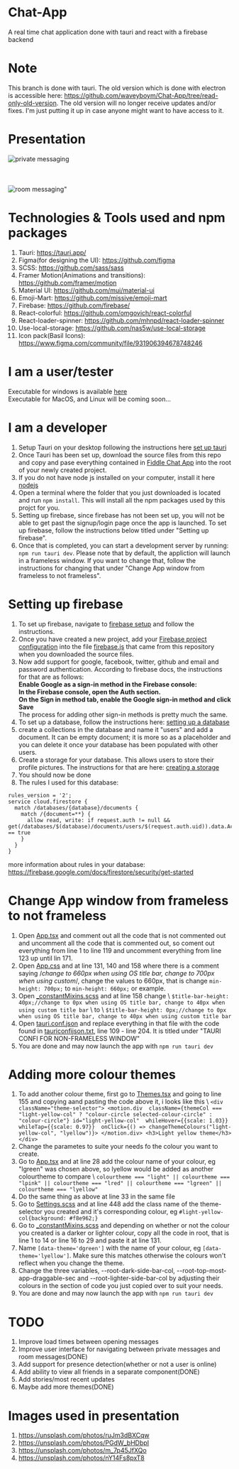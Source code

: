 # Chat-App
A real time chat application done with tauri and react with a firebase backend

# Note
This branch is done with tauri. The old version which is done with electron is accessible here: https://github.com/waveyboym/Chat-App/tree/read-only-old-version.
The old version will no longer receive updates and/or fixes. I'm just putting it up in case anyone might want to have access to it.

# Presentation
![private messaging](img/privchat.png "private messaging")
\
\
\
\
![room messaging"](img/roomchat.png "room messaging")

# Technologies & Tools used and npm packages
1. Tauri: https://tauri.app/
2. Figma(for designing the UI): https://github.com/figma
3. SCSS: https://github.com/sass/sass
4. Framer Motion(Animations and transitions): https://github.com/framer/motion
5. Material UI: https://github.com/mui/material-ui
6. Emoji-Mart: https://github.com/missive/emoji-mart
7. Firebase: https://github.com/firebase/
8. React-colorful: https://github.com/omgovich/react-colorful
9. React-loader-spinner: https://github.com/mhnpd/react-loader-spinner
11. Use-local-storage: https://github.com/nas5w/use-local-storage
12. Icon pack(Basil Icons): https://www.figma.com/community/file/931906394678748246

# I am a user/tester
Executable for windows is available <a href="https://github.com/waveyboym/Chat-App/releases/tag/v0.0.2-alpa">here</a> \
Executable for MacOS, and Linux will be coming soon...

# I am a developer
1. Setup Tauri on your desktop following the instructions here <a href="https://tauri.app/v1/guides/getting-started/prerequisites">set up tauri</a>
2. Once Tauri has been set up, download the source files from this repo and copy and pase everything contained in <a href="https://github.com/waveyboym/Chat-App/tree/main/Fiddle%20Chat%20App">Fiddle Chat App</a> into the root of your newly created project.
3. If you do not have node js installed on your computer, install it here <a href="https://nodejs.org/en/download/">nodejs</a>
4. Open a terminal where the folder that you just downloaded is located and run ```npm install```. This will install all the npm packages used by this projct for you.
5. Setting up firebase, since firebase has not been set up, you will not be able to get past the signup/login page once the app is launched. To set up firebase, follow the instructions below titled under "Setting up firebase".
6. Once that is completed, you can start a development server by running: ```npm run tauri dev```. Please note that by default, the appliction will launch in a frameless window. If you want to change that, follow the instructions for changing that under "Change App window from frameless to not frameless".

# Setting up firebase
1. To set up firebase, navigate to <a href="https://firebase.google.com/docs/web/setup?authuser=0#add-sdk-and-initialize">firebase setup</a> and follow the instructions.
2. Once you have created a new project, add your <a href="https://firebase.google.com/docs/web/learn-more?authuser=0#config-object">Firebase project configuration</a> into the file <a href="https://github.com/waveyboym/Chat-App/blob/main/Fiddle%20Chat%20App%20src%20files(windows-os)/src/firebase.js">firebase.js</a> that came from this repository when you downloaded the source files.
3. Now add support for google, facebook, twitter, github and email and password authentication. According to firebase docs, the instructions for that are as follows:\
       **Enable Google as a sign-in method in the Firebase console:**\
       **In the Firebase console, open the Auth section.**\
       **On the Sign in method tab, enable the Google sign-in method and click Save**\
   The process for adding other sign-in methods is pretty much the same.
4. To set up a database, follow the instructions here: <a href="https://firebase.google.com/docs/database/web/start?hl=en&authuser=0#create_a_database">setting up a database</a>
5. create a collections in the database and name it "users" and add a document. It can be empty document; it is more so as a placeholder and you can delete it once your database has been populated with other users.
6. Create a storage for your database. This allows users to store their profile pictures. The instructions for that are here: <a href="https://firebase.google.com/docs/storage/web/start?hl=en&authuser=0">creating a storage</a>
7. You should now be done
8. The rules I used for this database:
```
rules_version = '2';
service cloud.firestore {
  match /databases/{database}/documents {
    match /{document=**} {
      allow read, write: if request.auth != null && get(/databases/$(database)/documents/users/$(request.auth.uid)).data.AccountActive == true
    }
  }
}
```
more information about rules in your database: https://firebase.google.com/docs/firestore/security/get-started

# Change App window from frameless to not frameless
1. Open <a href="https://github.com/waveyboym/Chat-App/blob/main/Fiddle%20Chat%20App/src/App.tsx">App.tsx</a> and comment out all the code that is not commented out and uncomment all the code that is commented out, so coment out everything from line 1 to line 119 and uncomment everything from line 123 up until lin 171.
2. Open <a href="https://github.com/waveyboym/Chat-App/blob/main/Fiddle%20Chat%20App/src/App.css">App.css</a> and at line 131, 140 and 158 where there is a comment saying /*change to 660px when using OS title bar, change to 700px when using custom*/, change the values to 660px, that is change ```min-height: 700px;``` to ```min-height: 660px;``` or example.
3. Open <a href="https://github.com/waveyboym/Chat-App/blob/main/Fiddle%20Chat%20App/src/styles/_constantMixins.scss">_constantMixins.scss</a> and at line 158 change \ ```$title-bar-height: 40px;//change to 0px when using OS title bar, change to 40px when using custom title bar``` \ to \ ```$title-bar-height: 0px;//change to 0px when using OS title bar, change to 40px when using custom title bar```
4. Open <a href="https://github.com/waveyboym/Chat-App/blob/main/Fiddle%20Chat%20App/src-tauri/tauri.conf.json">tauri.conf.json</a> and replace everything in that file with the code found in <a href="https://github.com/waveyboym/Chat-App/blob/main/Fiddle%20Chat%20App/src-tauri/tauriconfijson.txt">tauriconfijson.txt</a>, line 109 - line 204. It is titled under "TAURI CONFI FOR NON-FRAMELESS WINDOW"
5. You are done and may now launch the app with ```npm run tauri dev```

# Adding more colour themes
1. To add another colour theme, first go to <a href="https://github.com/waveyboym/Chat-App/blob/main/Fiddle%20Chat%20App/src/components/sub_components/Themes.tsx">Themes.tsx</a> and going to line 155 and copying aand pasting the code above it, i looks like this \ ```<div className="theme-selector">
            <motion.div 
              className={themeCol === "light-yellow-col" ? "colour-circle selected-colour-circle" : "colour-circle"}
              id="light-yellow-col" 
              whileHover={{scale: 1.03}} 
              whileTap={{scale: 0.97}} 
              onClick={() => changeThemeColours("light-yellow-col", "lyellow")}>
            </motion.div>
            <h3>Light yellow theme</h3>
          </div>```
2. Change the parametes to suite your needs fo the colour you want to create.
3. Go to <a href="https://github.com/waveyboym/Chat-App/blob/main/Fiddle%20Chat%20App/src/App.tsx">App.tsx</a> and at line 28 add the colour name of your colour, eg "lgreen" was chosen above, so lyellow would be added as another colourtheme to compare \ ```colourtheme === "light" || colourtheme === "lpink" || colourtheme === "lred" || colourtheme === "lgreen" || colourtheme === "lyellow"```
4. Do the same thing as above at line 33 in the same file
5. Go to <a href="https://github.com/waveyboym/Chat-App/blob/main/Fiddle%20Chat%20App/src/styles/Settings.scss">Settings.scss</a> and at line 448 add the class name of the theme-selector you created and it's corresponding colour, eg ```#light-yellow-col{background: #f8e962;}```
6. Go to <a href="https://github.com/waveyboym/Chat-App/blob/main/Fiddle%20Chat%20App/src/styles/_constantMixins.scss">_constantMixins.scss</a> and depending on whether or not the colour you created is a darker or lighter colour, copy all the code in root, that is line 1 to 14 or line 16 to 29 and paste it at line 131.
7. Name ```[data-theme='dgreen']``` with the name of your colour, eg ```[data-theme='lyellow']```. Make sure this matches otherwise the colours won't reflect when you change the theme.
8. Change the three variables, --root-dark-side-bar-col,
    --root-top-most-app-draggable-sec and 
    --root-lighter-side-bar-col by adjusting their colours in the section of code you just copied over to suit your needs.
9. You are done and may now launch the app with ```npm run tauri dev```

 # TODO
1. Improve load times between opening messages
2. Improve user interface for navigating between private messages and room messages(DONE)
3. Add support for presence detection(whether or not a user is online)
4. Add ability to view all friends in a separate component(DONE)
5. Add stories/most recent updates
6. Maybe add more themes(DONE)

# Images used in presentation
1. https://unsplash.com/photos/ruJm3dBXCqw
2. https://unsplash.com/photos/PGdW_bHDbpI
3. https://unsplash.com/photos/m_7p45JfXQo
4. https://unsplash.com/photos/nY14Fs8pxT8
